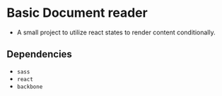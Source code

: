 # Basic Document reader
- A small project to utilize react states to render content conditionally.

## Dependencies
- `sass`
- `react`
- `backbone`
